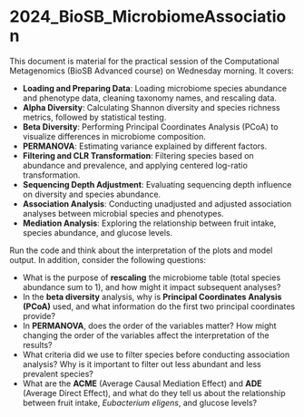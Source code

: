 # 2024_BioSB_MicrobiomeAssociation

This document is material for the practical session of the Computational Metagenomics (BioSB Advanced course) on Wednesday morning. It covers:

- **Loading and Preparing Data**: Loading microbiome species abundance and phenotype data, cleaning taxonomy names, and rescaling data.
- **Alpha Diversity**: Calculating Shannon diversity and species richness metrics, followed by statistical testing.
- **Beta Diversity**: Performing Principal Coordinates Analysis (PCoA) to visualize differences in microbiome composition.
- **PERMANOVA**: Estimating variance explained by different factors.
- **Filtering and CLR Transformation**: Filtering species based on abundance and prevalence, and applying centered log-ratio transformation.
- **Sequencing Depth Adjustment**: Evaluating sequencing depth influence on diversity and species abundance.
- **Association Analysis**: Conducting unadjusted and adjusted association analyses between microbial species and phenotypes.
- **Mediation Analysis**: Exploring the relationship between fruit intake, species abundance, and glucose levels.

Run the code and think about the interpretation of the plots and model output. In addition, consider the following questions:

- What is the purpose of **rescaling** the microbiome table (total species abundance sum to 1), and how might it impact subsequent analyses?
- In the **beta diversity** analysis, why is **Principal Coordinates Analysis (PCoA)** used, and what information do the first two principal coordinates provide?
- In **PERMANOVA**, does the order of the variables matter? How might changing the order of the variables affect the interpretation of the results?
- What criteria did we use to filter species before conducting association analysis? Why is it important to filter out less abundant and less prevalent species?
- What are the **ACME** (Average Causal Mediation Effect) and **ADE** (Average Direct Effect), and what do they tell us about the relationship between fruit intake, *Eubacterium eligens*, and glucose levels?
